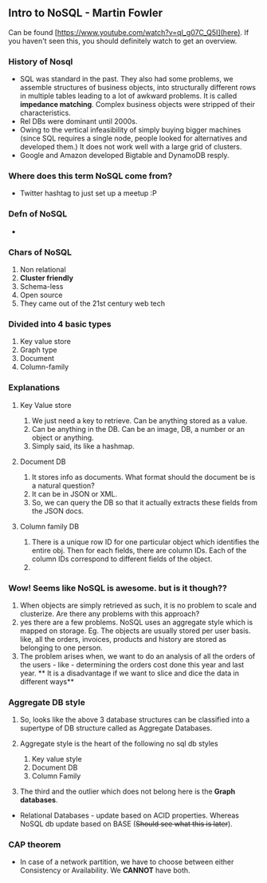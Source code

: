 ## Intro to NoSQL - Martin Fowler
Can be found [https://www.youtube.com/watch?v=qI_g07C_Q5I](here). If you haven't seen this, you should definitely watch to get an overview.

### History of Nosql
* SQL was standard in the past. They also had some problems, we assemble structures of business objects, into structurally different rows in multiple tables leading to a lot of awkward problems. It is called **impedance matching**. Complex business objects were stripped of their characteristics.
* Rel DBs were dominant until 2000s.
* Owing to the vertical infeasibility of simply buying bigger machines (since SQL requires a single node, people looked for alternatives and developed them.) It does not work well with a large grid of clusters.
* Google and Amazon developed Bigtable and DynamoDB resply.


### Where does this term NoSQL come from?
* Twitter hashtag to just set up a meetup :P

### Defn of NoSQL
* 

### Chars of NoSQL
1. Non relational
2. **Cluster friendly**
3. Schema-less
4. Open source
5. They came out of the 21st century web tech


### Divided into 4 basic types
1. Key value store
2. Graph type
3. Document
4. Column-family

### Explanations

1. Key Value store
	1. We just need a key to retrieve. Can be anything stored as a value.
	2. Can be anything in the DB. Can be an image, DB, a number or an object or anything.
  	3. Simply said, its like a hashmap.

2. Document DB
	1. It stores info as documents. What format should the document be is a natural question?
  	2. It can be in JSON or XML.
  	3. So, we can query the DB so that it actually extracts these fields from the JSON docs.

3. Column family DB
	1. There is a unique row ID for one particular object which identifies the entire obj. Then for each fields, there are column IDs. Each of the column IDs correspond to different fields of the object.
	2. <Should read more>

### Wow! Seems like NoSQL is awesome. but is it though??
1. When objects are simply retrieved as such, it is no problem to scale and clusterize. Are there any problems with this approach?
2. yes there are a few problems. NoSQL uses an aggregate style which is mapped on storage. Eg. The objects are usually stored per user basis. like, all the orders, invoices, products and history are stored as belonging to one person.
3. The problem arises when, we want to do an analysis of all the orders of the users - like - determining the orders cost done this year and last year. ** It is a disadvantage if we want to slice and dice the data in different ways**

### Aggregate DB style 
1. So, looks like the above 3 database structures can be classified into a supertype of DB structure called as Aggregate Databases.
2. Aggregate style is the heart of the following no sql db styles  
	1. Key value style
	2. Document DB
	3. Column Family

3. The third and the outlier which does not belong here is the **Graph databases**.


* Relational Databases - update based on ACID properties. Whereas NoSQL db update based on BASE (~~Should see what this is later~~).

### CAP theorem
* In case of a network partition, we have to choose between either Consistency or Availability. We **CANNOT** have both. 
